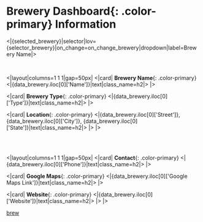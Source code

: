 # **Brewery Dashboard**{: .color-primary} Information

<|{selected_brewery}|selector|lov={selector_brewery}|on_change=on_change_brewery|dropdown|label=Brewery Name|>

<br/>

<|layout|columns=1 1 1|gap=50px|
<|card|
**Brewery Name**{: .color-primary}
<|{data_brewery.iloc[0]['Name']}|text|class_name=h2|>
|>

<|card|
**Brewery Type**{: .color-primary}
<|{data_brewery.iloc[0]['Type']}|text|class_name=h2|>
|>

<|card|
**Location**{: .color-primary}
<|{data_brewery.iloc[0]['Street']}, {data_brewery.iloc[0]['City']}, {data_brewery.iloc[0]['State']}|text|class_name=h2|>
|>
|>

<br/>
<br/>

<|layout|columns=1 1 1|gap=50px|
<|card|
**Contact**{: .color-primary}
<|{data_brewery.iloc[0]['Phone']}|text|class_name=h2|>
|>

<|card|
**Google Maps**{: .color-primary}
<|{data_brewery.iloc[0]['Google Maps Link']}|text|class_name=h2|>
|>

<|card|
**Website**{: .color-primary}
<|{data_brewery.iloc[0]['Website']}|text|class_name=h2|>
|>
|>

[brew](https://brew.com)
